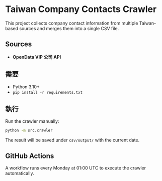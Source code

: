 # Taiwan Company Contacts Crawler

This project collects company contact information from multiple Taiwan-based sources and merges them into a single CSV file.

## Sources
- **OpenData VIP 公司 API**

## 需要
* Python 3.10+
* `pip install -r requirements.txt`

## 執行
Run the crawler manually:

```bash
python -m src.crawler
```

The result will be saved under `csv/output/` with the current date.

## GitHub Actions
A workflow runs every Monday at 01:00 UTC to execute the crawler automatically.
